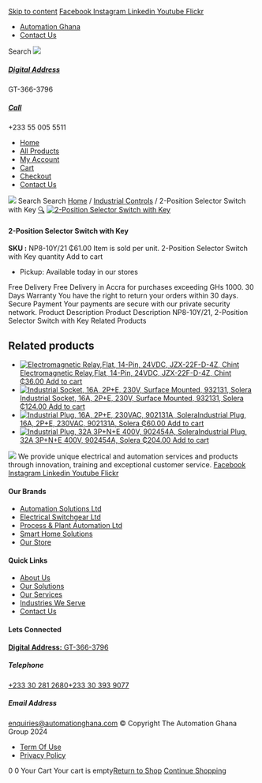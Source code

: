 [Skip to content](https://store.automationghana.com/product/selector-switch-np8-10y-21-chint/#content)
[ Facebook ](https://www.facebook.com/automationgh/) [ Instagram ](https://www.instagram.com/automationgh/) [ Linkedin ](https://www.linkedin.com/company/the-automation-ghana-limited/) [ Youtube ](https://www.youtube.com/channel/UCurrRDUSm5oIW39VXjn1u0w) [ Flickr ](https://www.flickr.com/photos/181794037@N07/)
  * [ Automation Ghana ](https://automationghana.com)
  * [ Contact Us ](https://store.automationghana.com/contact/)


Search
[ ![](https://store.automationghana.com/wp-content/uploads/2024/04/Website-TAGG-Logo-BLUE.png) ](https://store.automationghana.com/)
[ ](https://maps.app.goo.gl/m4xeaagWCNbLk4jM6)
#####  [ Digital Address ](https://maps.app.goo.gl/m4xeaagWCNbLk4jM6)
GT-366-3796 
[ ](tel:+233550055511)
#####  [ Call ](tel:+233550055511)
+233 55 005 5511 
  * [Home](https://store.automationghana.com/)
  * [All Products](https://store.automationghana.com/shop/)
  * [My Account](https://store.automationghana.com/my-account/)
  * [Cart](https://store.automationghana.com/cart/)
  * [Checkout](https://store.automationghana.com/checkout/)
  * [Contact Us](https://store.automationghana.com/contact/)


[![](https://store.automationghana.com/wp-content/uploads/2024/04/AutomationGhana_logo_white.png)](https://store.automationghana.com)
Search
Search
[Home](https://store.automationghana.com) / [Industrial Controls](https://store.automationghana.com/product-category/industrial-controls/) / 2-Position Selector Switch with Key
[🔍](https://store.automationghana.com/product/selector-switch-np8-10y-21-chint/)
[![2-Position Selector Switch with Key](https://store.automationghana.com/wp-content/uploads/2020/04/NP8-key_1.jpg)](https://store.automationghana.com/wp-content/uploads/2020/04/NP8-key_1.jpg)
####  2-Position Selector Switch with Key 
**SKU :** NP8-10Y/21 
₵61.00
Item is sold per unit.
2-Position Selector Switch with Key quantity
Add to cart
  * Pickup: Available today in our stores


Free Delivery 
Free Delivery in Accra for purchases exceeding GHs 1000. 
30 Days Warranty 
You have the right to return your orders within 30 days. 
Secure Payment 
Your payments are secure with our private security network. 
Product Description
Product Description
NP8-10Y/21, 2-Position Selector Switch with Key 
Related Products 
## Related products
  * [![Electromagnetic Relay,Flat, 14-Pin, 24VDC, JZX-22F-D-4Z, Chint](https://store.automationghana.com/wp-content/uploads/2020/04/11-Pin-Relay-JQX-10F_3Z-220VAC-Chint-2-300x300.jpg)Electromagnetic Relay,Flat, 14-Pin, 24VDC, JZX-22F-D-4Z, Chint ₵36.00 ](https://store.automationghana.com/product/14-pin-relay-jzx-22f-d-4z-24vdc-chint/)
[Add to cart](https://store.automationghana.com/product/selector-switch-np8-10y-21-chint/?add-to-cart=1597)
  * [![Industrial Socket, 16A, 2P+E, 230V, Surface Mounted, 932131, Solera](https://store.automationghana.com/wp-content/uploads/2020/02/SOLERA-21-300x300.jpg)Industrial Socket, 16A, 2P+E, 230V, Surface Mounted, 932131, Solera ₵124.00 ](https://store.automationghana.com/product/socket-932131-solera/)
[Add to cart](https://store.automationghana.com/product/selector-switch-np8-10y-21-chint/?add-to-cart=1534)
  * [![Industrial Plug, 16A, 2P+E, 230VAC, 902131A, Solera](https://store.automationghana.com/wp-content/uploads/2020/04/industrial-plug-3-pin-300x300.jpg)Industrial Plug, 16A, 2P+E, 230VAC, 902131A, Solera ₵60.00 ](https://store.automationghana.com/product/plug-902131a-solera/)
[Add to cart](https://store.automationghana.com/product/selector-switch-np8-10y-21-chint/?add-to-cart=1523)
  * [![Industrial Plug, 32A 3P+N+E 400V, 902454A, Solera](https://store.automationghana.com/wp-content/uploads/2020/04/902454A.png)Industrial Plug, 32A 3P+N+E 400V, 902454A, Solera ₵204.00 ](https://store.automationghana.com/product/industrial-plug-902454a-solera/)
[Add to cart](https://store.automationghana.com/product/selector-switch-np8-10y-21-chint/?add-to-cart=1512)


![](https://store.automationghana.com/wp-content/uploads/2024/04/AutomationGhana_logo_white.png)
We provide unique electrical and automation services and products through innovation, training and exceptional customer service.
[ Facebook ](https://www.facebook.com/automationgh/) [ Instagram ](https://www.instagram.com/automationgh/) [ Linkedin ](https://www.linkedin.com/company/the-automation-ghana-limited/) [ Youtube ](https://www.youtube.com/channel/UCurrRDUSm5oIW39VXjn1u0w) [ Flickr ](https://www.flickr.com/photos/181794037@N07/)
#### Our Brands
  * [ Automation Solutions Ltd ](https://store.automationghana.com/product/selector-switch-np8-10y-21-chint/)
  * [ Electrical Switchgear Ltd ](https://store.automationghana.com/product/selector-switch-np8-10y-21-chint/)
  * [ Process & Plant Automation Ltd ](https://store.automationghana.com/product/selector-switch-np8-10y-21-chint/)
  * [ Smart Home Solutions ](https://store.automationghana.com/product/selector-switch-np8-10y-21-chint/)
  * [ Our Store ](https://store.automationghana.com/product/selector-switch-np8-10y-21-chint/)


#### Quick Links
  * [ About Us ](https://store.automationghana.com/product/selector-switch-np8-10y-21-chint/)
  * [ Our Solutions ](https://store.automationghana.com/product/selector-switch-np8-10y-21-chint/)
  * [ Our Services ](https://store.automationghana.com/product/selector-switch-np8-10y-21-chint/)
  * [ Industries We Serve ](https://store.automationghana.com/product/selector-switch-np8-10y-21-chint/)
  * [ Contact Us ](https://store.automationghana.com/product/selector-switch-np8-10y-21-chint/)


#### Lets Connected
[**Digital Address:** GT-366-3796](https://maps.app.goo.gl/m4xeaagWCNbLk4jM6)
#####  Telephone 
[ +233 30 281 2680](tel:+233302812680)[+233 30 393 9077](https://store.automationghana.com/product/selector-switch-np8-10y-21-chint/+233303939077)
#####  Email Address 
enquiries@automationghana.com 
© Copyright The Automation Ghana Group 2024
  * [ Term Of Use ](https://store.automationghana.com/product/selector-switch-np8-10y-21-chint/)
  * [ Privacy Policy ](https://store.automationghana.com/product/selector-switch-np8-10y-21-chint/)


0
0
Your Cart
Your cart is empty[Return to Shop](https://store.automationghana.com/shop/)
[Continue Shopping](https://store.automationghana.com/product/selector-switch-np8-10y-21-chint/)
